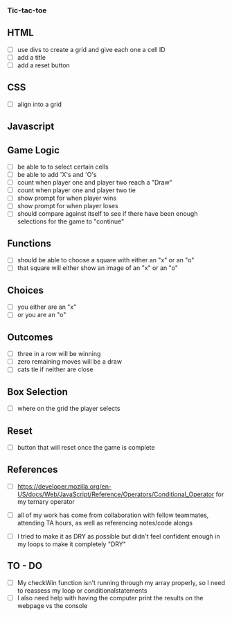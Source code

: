 ### Tic-tac-toe

## HTML

- [ ] use divs to create a grid and give each one a cell ID 
- [ ] add a title 
- [ ] add a reset button 

## CSS

- [ ] align into a grid 

## Javascript

## Game Logic

- [ ] be able to to select certain cells 
- [ ] be able to add 'X's and 'O's 
- [ ] count when player one and player two reach a "Draw"
- [ ] count when player one and player two tie 
- [ ] show prompt for when player wins
- [ ] show prompt for when player loses 
- [ ] should compare against itself to see if there have been enough selections for the game to "continue"

## Functions

- [ ] should be able to choose a square with either an "x" or an "o"
- [ ] that square will either show an image of an "x" or an "o"

## Choices

- [ ] you either are an "x"
- [ ] or you are an "o"

## Outcomes

- [ ] three in a row will be winning
- [ ] zero remaining moves will be a draw 
- [ ] cats tie if neither are close 

## Box Selection
- [ ] where on the grid the player selects 

## 

## Reset
- [ ] button that will reset once the game is complete 

## References 

- [ ] https://developer.mozilla.org/en-US/docs/Web/JavaScript/Reference/Operators/Conditional_Operator for my ternary operator 
- [ ] all of my work has come from collaboration with fellow teammates, attending TA hours, as well as referencing notes/code alongs
- [ ] I tried to make it as DRY as possible but didn't feel confident enough in my loops to make it completely "DRY" 


## TO - DO 

- [ ] My checkWin function isn't running through my array properly, so I need to reassess my loop or conditionalstatements 
- [ ] I also need help with having the computer print the results on the webpage vs the console
